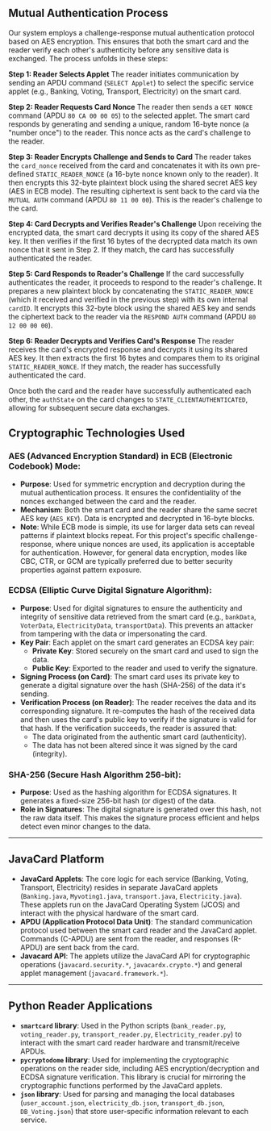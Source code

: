 

## Mutual Authentication Process

Our system employs a challenge-response mutual authentication protocol based on AES encryption. This ensures that both the smart card and the reader verify each other's authenticity before any sensitive data is exchanged. The process unfolds in these steps:

**Step 1: Reader Selects Applet**
The reader initiates communication by sending an APDU command (`SELECT Applet`) to select the specific service applet (e.g., Banking, Voting, Transport, Electricity) on the smart card.

**Step 2: Reader Requests Card Nonce**
The reader then sends a `GET NONCE` command (APDU `80 CA 00 00 05`) to the selected applet. The smart card responds by generating and sending a unique, random 16-byte nonce (a "number once") to the reader. This nonce acts as the card's challenge to the reader.

**Step 3: Reader Encrypts Challenge and Sends to Card**
The reader takes the `card_nonce` received from the card and concatenates it with its own pre-defined `STATIC_READER_NONCE` (a 16-byte nonce known only to the reader). It then encrypts this 32-byte plaintext block using the shared secret AES key (AES in ECB mode). The resulting ciphertext is sent back to the card via the `MUTUAL AUTH` command (APDU `80 11 00 00`). This is the reader's challenge to the card.

**Step 4: Card Decrypts and Verifies Reader's Challenge**
Upon receiving the encrypted data, the smart card decrypts it using its copy of the shared AES key. It then verifies if the first 16 bytes of the decrypted data match its own nonce that it sent in Step 2. If they match, the card has successfully authenticated the reader.

**Step 5: Card Responds to Reader's Challenge**
If the card successfully authenticates the reader, it proceeds to respond to the reader's challenge. It prepares a new plaintext block by concatenating the `STATIC_READER_NONCE` (which it received and verified in the previous step) with its own internal `cardID`. It encrypts this 32-byte block using the shared AES key and sends the ciphertext back to the reader via the `RESPOND AUTH` command (APDU `80 12 00 00 00`).

**Step 6: Reader Decrypts and Verifies Card's Response**
The reader receives the card's encrypted response and decrypts it using its shared AES key. It then extracts the first 16 bytes and compares them to its original `STATIC_READER_NONCE`. If they match, the reader has successfully authenticated the card.

Once both the card and the reader have successfully authenticated each other, the `authState` on the card changes to `STATE_CLIENTAUTHENTICATED`, allowing for subsequent secure data exchanges.



## Cryptographic Technologies Used

### AES (Advanced Encryption Standard) in ECB (Electronic Codebook) Mode:
* **Purpose**: Used for symmetric encryption and decryption during the mutual authentication process. It ensures the confidentiality of the nonces exchanged between the card and the reader.
* **Mechanism**: Both the smart card and the reader share the same secret AES key (`AES_KEY`). Data is encrypted and decrypted in 16-byte blocks.
* **Note**: While ECB mode is simple, its use for larger data sets can reveal patterns if plaintext blocks repeat. For this project's specific challenge-response, where unique nonces are used, its application is acceptable for authentication. However, for general data encryption, modes like CBC, CTR, or GCM are typically preferred due to better security properties against pattern exposure.

### ECDSA (Elliptic Curve Digital Signature Algorithm):
* **Purpose**: Used for digital signatures to ensure the authenticity and integrity of sensitive data retrieved from the smart card (e.g., `bankData`, `VoterData`, `ElectricityData`, `transportData`). This prevents an attacker from tampering with the data or impersonating the card.
* **Key Pair**: Each applet on the smart card generates an ECDSA key pair:
    * **Private Key**: Stored securely on the smart card and used to sign the data.
    * **Public Key**: Exported to the reader and used to verify the signature.
* **Signing Process (on Card)**: The smart card uses its private key to generate a digital signature over the hash (SHA-256) of the data it's sending.
* **Verification Process (on Reader)**: The reader receives the data and its corresponding signature. It re-computes the hash of the received data and then uses the card's public key to verify if the signature is valid for that hash. If the verification succeeds, the reader is assured that:
    * The data originated from the authentic smart card (authenticity).
    * The data has not been altered since it was signed by the card (integrity).

### SHA-256 (Secure Hash Algorithm 256-bit):
* **Purpose**: Used as the hashing algorithm for ECDSA signatures. It generates a fixed-size 256-bit hash (or digest) of the data.
* **Role in Signatures**: The digital signature is generated over this hash, not the raw data itself. This makes the signature process efficient and helps detect even minor changes to the data.

---

## JavaCard Platform

* **JavaCard Applets**: The core logic for each service (Banking, Voting, Transport, Electricity) resides in separate JavaCard applets (`Banking.java`, `Myvoting1.java`, `transport.java`, `Electricity.java`). These applets run on the JavaCard Operating System (JCOS) and interact with the physical hardware of the smart card.
* **APDU (Application Protocol Data Unit)**: The standard communication protocol used between the smart card reader and the JavaCard applet. Commands (C-APDU) are sent from the reader, and responses (R-APDU) are sent back from the card.
* **Javacard API**: The applets utilize the JavaCard API for cryptographic operations (`javacard.security.*`, `javacardx.crypto.*`) and general applet management (`javacard.framework.*`).

---

## Python Reader Applications

* **`smartcard` library**: Used in the Python scripts (`bank_reader.py`, `voting_reader.py`, `transport_reader.py`, `Electricity_reader.py`) to interact with the smart card reader hardware and transmit/receive APDUs.
* **`pycryptodome` library**: Used for implementing the cryptographic operations on the reader side, including AES encryption/decryption and ECDSA signature verification. This library is crucial for mirroring the cryptographic functions performed by the JavaCard applets.
* **`json` library**: Used for parsing and managing the local databases (`user_account.json`, `electricity_db.json`, `transport_db.json`, `DB_Voting.json`) that store user-specific information relevant to each service.
